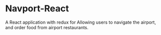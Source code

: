 # Navport-React
A React application with redux for Allowing users to navigate the airport, and order food from airport restaurants.
